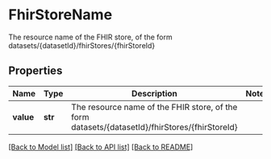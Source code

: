 # FhirStoreName

The resource name of the FHIR store, of the form datasets/{datasetId}/fhirStores/{fhirStoreId}
## Properties
Name | Type | Description | Notes
------------ | ------------- | ------------- | -------------
**value** | **str** | The resource name of the FHIR store, of the form datasets/{datasetId}/fhirStores/{fhirStoreId} | 

[[Back to Model list]](../README.md#documentation-for-models) [[Back to API list]](../README.md#documentation-for-api-endpoints) [[Back to README]](../README.md)


